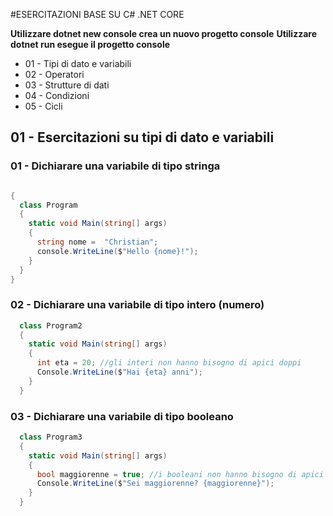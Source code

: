 #ESERCITAZIONI BASE SU C# .NET CORE

**Utilizzare dotnet new console crea un nuovo progetto console**
**Utilizzare dotnet run esegue il progetto console**

- 01 - Tipi di dato e variabili
- 02 - Operatori 
- 03 - Strutture di dati
- 04 - Condizioni
- 05 - Cicli

## 01 - Esercitazioni su tipi di dato e variabili

### 01 - Dichiarare una variabile di tipo stringa


```c#

{
  class Program
  {
    static void Main(string[] args)
    {
      string nome =  "Christian";
      console.WriteLine($"Hello {nome}!");
    }
  }
}
```

### 02 - Dichiarare una variabile di tipo intero (numero)
```c#
  class Program2
  {
    static void Main(string[] args)
    {
      int eta = 20; //gli interi non hanno bisogno di apici doppi
      Console.WriteLine($"Hai {eta} anni");
    }
  }
```


### 03 - Dichiarare una variabile di tipo booleano
```c#
  class Program3
  {
    static void Main(string[] args)
    {
      bool maggiorenne = true; //i booleani non hanno bisogno di apici doppi
      Console.WriteLine($"Sei maggiorenne? {maggiorenne}");
    }
  }
```